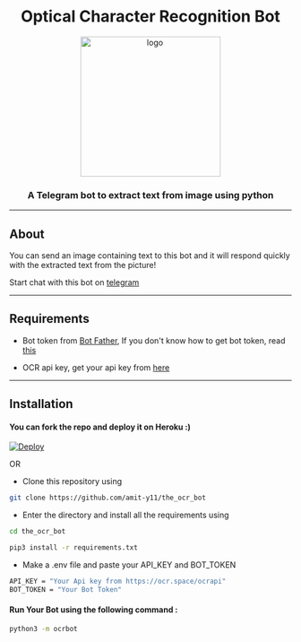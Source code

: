 # <h1 align=center>Optical Character Recognition Bot</h1>

<p align=center><img src="assets/images/ocr.png" alt="logo" width="250px" height="250px"/></p>

<h3 align=center>A Telegram bot to extract text from image using python</h3>

---

## About

You can send an image containing text to this bot and it will respond quickly with the extracted text from the picture!

Start chat with this bot on [telegram](https://telegram.me/the_ocr_bot)

--- 
## Requirements

* Bot token from [Bot Father](https://t.me/BotFather), If you don't know how to get bot token, read [this](https://core.telegram.org/bots#6-botfather)

* OCR api key, get your api key from [here](https://ocr.space/ocrapi)

---
## Installation 

#### You can fork the repo and deploy it on Heroku :)  

[![Deploy](https://www.herokucdn.com/deploy/button.svg)](https://heroku.com/deploy)

OR

* Clone this repository using
```sh
git clone https://github.com/amit-y11/the_ocr_bot
```
* Enter the directory and install all the requirements using
```sh
cd the_ocr_bot
```
```sh
pip3 install -r requirements.txt
```
* Make a .env file and paste your API_KEY and BOT_TOKEN
```sh
API_KEY = "Your Api key from https://ocr.space/ocrapi"
BOT_TOKEN = "Your Bot Token"
```

#### Run Your Bot using the following command :
```sh
python3 -m ocrbot
```
